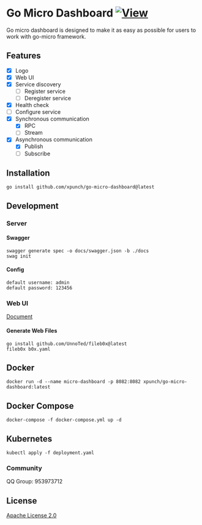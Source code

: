 # Go Micro Dashboard [![View](https://hits.seeyoufarm.com/api/count/incr/badge.svg?url=https%3A%2F%2Fgithub.com%2Fxpunch%2Fgo-micro-dashboard&count_bg=%2379C83D&title_bg=%23555555&icon=&icon_color=%23E7E7E7&title=go&edge_flat=false)](https://hits.seeyoufarm.com)

Go micro dashboard is designed to make it as easy as possible for users to work with go-micro framework.

## Features

- [x] Logo
- [x] Web UI
- [x] Service discovery
  - [ ] Register service
  - [ ] Deregister service
- [x] Health check
- [ ] Configure service
- [x] Synchronous communication
  - [x] RPC
  - [ ] Stream
- [x] Asynchronous communication
  - [x] Publish
  - [ ] Subscribe

## Installation

```
go install github.com/xpunch/go-micro-dashboard@latest
```

## Development

### Server

#### Swagger

```
swagger generate spec -o docs/swagger.json -b ./docs
swag init
```

#### Config

```
default username: admin
default password: 123456
```

### Web UI

[Document](https://github.com/xpunch/go-micro-dashboard/tree/main/frontend)

#### Generate Web Files

```
go install github.com/UnnoTed/fileb0x@latest
fileb0x b0x.yaml
```

## Docker

```
docker run -d --name micro-dashboard -p 8082:8082 xpunch/go-micro-dashboard:latest
```

## Docker Compose

```
docker-compose -f docker-compose.yml up -d
```

## Kubernetes

```
kubectl apply -f deployment.yaml
```

### Community

QQ Group: 953973712

## License

[Apache License 2.0](./LICENSE)
